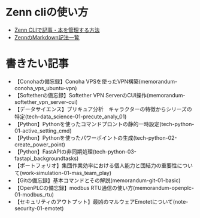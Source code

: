 # Zenn cliの使い方
- [Zenn CLIで記事・本を管理する方法](https://zenn.dev/zenn/articles/zenn-cli-guide)
- [ZennのMarkdown記法一覧](https://zenn.dev/zenn/articles/markdown-guide)

# 書きたい記事
- 【Conohaの備忘録】Conoha VPSを使ったVPN構築(memorandum-conoha_vps_ubuntu-vpn)
- 【Softetherの備忘録】Softether VPN ServerのCUI操作(memorandum-softether_vpn_server-cui)
- 【データサイエンス】プリキュア分析　キャラクターの特徴からシリーズの特定(tech-data_science-01-precute_analy_01)
- 【Python】Pythonを使ったコマンドプロントの静的一時設定(tech-python-01-active_setting_cmd)
- 【Python】Pythonを使ったパワーポイントの生成(tech-python-02-create_power_point)
- 【Python】FastAPIの非同期処理(tech-python-03-fastapi_backgroundtasks)
- 【ポートフォリオ】集団作業効率における個人能力と団結力の重要性について(work-simulation-01-mas_team_play)
- 【Gitの備忘録】基本コマンドとその解説(memorandum-git-01-basic)
- 【OpenPLCの備忘録】modbus RTU通信の使い方(memorandum-openplc-01-modbus_rtu)
- 【セキュリティのアウトプット】最凶のマルウェアEmotetについて(note-security-01-emotet)
